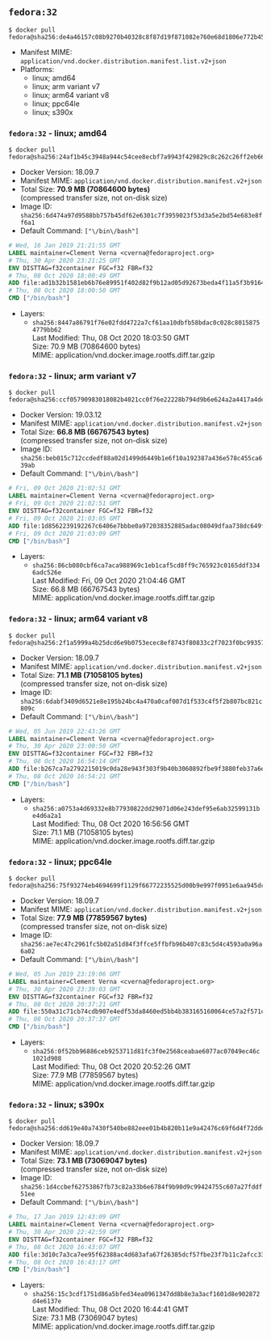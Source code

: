 ## `fedora:32`

```console
$ docker pull fedora@sha256:de4a46157c08b9270b40328c8f87d19f871082e760e68d1806e772b45fc22c62
```

-	Manifest MIME: `application/vnd.docker.distribution.manifest.list.v2+json`
-	Platforms:
	-	linux; amd64
	-	linux; arm variant v7
	-	linux; arm64 variant v8
	-	linux; ppc64le
	-	linux; s390x

### `fedora:32` - linux; amd64

```console
$ docker pull fedora@sha256:24af1b45c3948a944c54cee8ecbf7a9943f429829c8c262c26ff2eb66511b146
```

-	Docker Version: 18.09.7
-	Manifest MIME: `application/vnd.docker.distribution.manifest.v2+json`
-	Total Size: **70.9 MB (70864600 bytes)**  
	(compressed transfer size, not on-disk size)
-	Image ID: `sha256:6d474a97d9588bb757b45df62e6301c7f3959023f53d3a5e2bd54e683e8ff6a1`
-	Default Command: `["\/bin\/bash"]`

```dockerfile
# Wed, 16 Jan 2019 21:21:55 GMT
LABEL maintainer=Clement Verna <cverna@fedoraproject.org>
# Thu, 30 Apr 2020 23:21:25 GMT
ENV DISTTAG=f32container FGC=f32 FBR=f32
# Thu, 08 Oct 2020 18:00:49 GMT
ADD file:ad1b32b1581eb6b76e89951f402d82f9b12ad05d92673beda4f11a5f3b9164c8 in / 
# Thu, 08 Oct 2020 18:00:50 GMT
CMD ["/bin/bash"]
```

-	Layers:
	-	`sha256:8447a86791f76e02fdd4722a7cf61aa10dbfb58bdac0c028c80158754779bb62`  
		Last Modified: Thu, 08 Oct 2020 18:03:50 GMT  
		Size: 70.9 MB (70864600 bytes)  
		MIME: application/vnd.docker.image.rootfs.diff.tar.gzip

### `fedora:32` - linux; arm variant v7

```console
$ docker pull fedora@sha256:ccf05790983018082b4021cc0f76e22228b794d9b6e624a2a4417a4de4c1fc07
```

-	Docker Version: 19.03.12
-	Manifest MIME: `application/vnd.docker.distribution.manifest.v2+json`
-	Total Size: **66.8 MB (66767543 bytes)**  
	(compressed transfer size, not on-disk size)
-	Image ID: `sha256:beb015c712ccdedf88a02d1499d6449b1e6f10a192387a436e578c455ca639ab`
-	Default Command: `["\/bin\/bash"]`

```dockerfile
# Fri, 09 Oct 2020 21:02:51 GMT
LABEL maintainer=Clement Verna <cverna@fedoraproject.org>
# Fri, 09 Oct 2020 21:02:51 GMT
ENV DISTTAG=f32container FGC=f32 FBR=f32
# Fri, 09 Oct 2020 21:03:05 GMT
ADD file:1d8562239192267c6406e7bbbe0a972038352885adac08049dfaa738dc649f8d in / 
# Fri, 09 Oct 2020 21:03:09 GMT
CMD ["/bin/bash"]
```

-	Layers:
	-	`sha256:86cb080cbf6ca7aca988969c1eb1caf5cd8ff9c765923c0165ddf3346adc526e`  
		Last Modified: Fri, 09 Oct 2020 21:04:46 GMT  
		Size: 66.8 MB (66767543 bytes)  
		MIME: application/vnd.docker.image.rootfs.diff.tar.gzip

### `fedora:32` - linux; arm64 variant v8

```console
$ docker pull fedora@sha256:2f1a5999a4b25dcd6e9b0753ecec8ef8743f80833c2f7023f0bc99357fb90b91
```

-	Docker Version: 18.09.7
-	Manifest MIME: `application/vnd.docker.distribution.manifest.v2+json`
-	Total Size: **71.1 MB (71058105 bytes)**  
	(compressed transfer size, not on-disk size)
-	Image ID: `sha256:6dabf3409d6521e8e195b24bc4a470a0caf007d1f533c4f5f2b807bc821c809c`
-	Default Command: `["\/bin\/bash"]`

```dockerfile
# Wed, 05 Jun 2019 22:43:26 GMT
LABEL maintainer=Clement Verna <cverna@fedoraproject.org>
# Thu, 30 Apr 2020 23:00:50 GMT
ENV DISTTAG=f32container FGC=f32 FBR=f32
# Thu, 08 Oct 2020 16:54:14 GMT
ADD file:b267ca7a2792215019c0da28e943f303f9b40b3060892fbe9f3880feb37a6eb4 in / 
# Thu, 08 Oct 2020 16:54:21 GMT
CMD ["/bin/bash"]
```

-	Layers:
	-	`sha256:a0753a4d69332e8b77930822dd29071d06e243def95e6ab32599131be4d6a2a1`  
		Last Modified: Thu, 08 Oct 2020 16:56:56 GMT  
		Size: 71.1 MB (71058105 bytes)  
		MIME: application/vnd.docker.image.rootfs.diff.tar.gzip

### `fedora:32` - linux; ppc64le

```console
$ docker pull fedora@sha256:75f93274eb4694699f1129f66772235525d00b9e997f0951e6aa945dc15067ad
```

-	Docker Version: 18.09.7
-	Manifest MIME: `application/vnd.docker.distribution.manifest.v2+json`
-	Total Size: **77.9 MB (77859567 bytes)**  
	(compressed transfer size, not on-disk size)
-	Image ID: `sha256:ae7ec47c2961fc5b02a51d84f3ffce5ffbfb96b407c83c5d4c4593a0a96a6a02`
-	Default Command: `["\/bin\/bash"]`

```dockerfile
# Wed, 05 Jun 2019 23:19:06 GMT
LABEL maintainer=Clement Verna <cverna@fedoraproject.org>
# Thu, 30 Apr 2020 23:39:03 GMT
ENV DISTTAG=f32container FGC=f32 FBR=f32
# Thu, 08 Oct 2020 20:37:21 GMT
ADD file:550a31c71cb74cdb907e4edf53da8460ed5bb4b383165160064ce57a2f571ced in / 
# Thu, 08 Oct 2020 20:37:37 GMT
CMD ["/bin/bash"]
```

-	Layers:
	-	`sha256:0f52bb96886ceb9253711d81fc3f0e2568ceabae6077ac07049ec46c1021d908`  
		Last Modified: Thu, 08 Oct 2020 20:52:26 GMT  
		Size: 77.9 MB (77859567 bytes)  
		MIME: application/vnd.docker.image.rootfs.diff.tar.gzip

### `fedora:32` - linux; s390x

```console
$ docker pull fedora@sha256:dd619e40a7430f540be882eee01b4b820b11e9a42476c69f6d4f72ddeaa50850
```

-	Docker Version: 18.09.7
-	Manifest MIME: `application/vnd.docker.distribution.manifest.v2+json`
-	Total Size: **73.1 MB (73069047 bytes)**  
	(compressed transfer size, not on-disk size)
-	Image ID: `sha256:1d4ccbef62753867fb73c82a33b6e6784f9b90d9c99424755c607a27fddf51ee`
-	Default Command: `["\/bin\/bash"]`

```dockerfile
# Thu, 17 Jan 2019 12:43:09 GMT
LABEL maintainer=Clement Verna <cverna@fedoraproject.org>
# Thu, 30 Apr 2020 22:42:59 GMT
ENV DISTTAG=f32container FGC=f32 FBR=f32
# Thu, 08 Oct 2020 16:43:07 GMT
ADD file:3d10c7a3ca7ee95f62388ac4d683afa67f26385dcf57fbe23f7b11c2afcc33a0 in / 
# Thu, 08 Oct 2020 16:43:17 GMT
CMD ["/bin/bash"]
```

-	Layers:
	-	`sha256:15c3cdf1751d86a5bfed34ea0961347dd8b8e3a3acf1601d8e902872d4e6137e`  
		Last Modified: Thu, 08 Oct 2020 16:44:41 GMT  
		Size: 73.1 MB (73069047 bytes)  
		MIME: application/vnd.docker.image.rootfs.diff.tar.gzip

